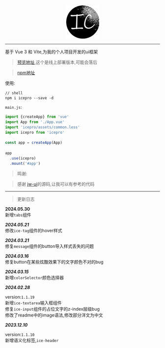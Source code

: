 <span><div style="text-align: center;">![](src\assets\png\logo.png)</div></span>
<hr/>

基于 Vue 3 和 Vite,为我的个人项目开发的ui框架

> [预览地址](http://icepro.icestone.work/),这个是线上部署版本,可能会落后

> [npm地址](https://www.npmjs.com/package/icepro)

使用:

```shell
// shell
npm i icepro --save -d
```

`main.js`:

```javascript
import {createApp} from 'vue'
import App from './App.vue'
import 'icepro/assets/common.less'
import icepro from 'icepro'

const app = createApp(App)

app
  .use(icepro)
  .mount('#app')
```

> 鸣谢:

> 感谢 [jw-ui](https://coderyjw.github.io/jw-ui-website/#/home)的源码,让我可以有参考的代码

<hr/>

> 更新日志

__**2024.05.30**__  
新增`tabs`组件

__*2024.05.21*__  
修改`ice-tag`组件的hover样式

__*2024.03.21*__  
修复`message`组件的button导入样式丢失的问题

__*2024.03.16*__  
修复button在某些炫酷效果下的文字颜色不对的bug

__*2024.03.15*__  
新增`colorSelector`颜色选择器


__*2024.02.28*__

version:`1.1.19`  
新增`ice-textarea`输入框组件  
修复`ice-input`组件的占位文字的z-index层级bug  
修改了readme中的image语法,修改部分洋文为中文

__*2023.12.10*__

version:`1.1.10`  
新增语义化标签,`ice-header`


